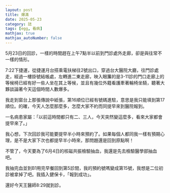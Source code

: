 ```yaml
---
layout: post
title: 爆滿
date: 2025-05-23
category: 誌
tags: [egg, 看病]
mathjax: true
mathjax_autoNumber: false
---
```


5月23日的回診，一樣的時間趕在上午7點半以前到門診處外走廊，卻是與往常不一樣的情形。

<!--more-->

7:22下捷運，從捷運月台搭乘電扶梯往2號出口，穿過台大醫院大廳，往門診處走，經過一樓掛號結帳處，左轉進二東走廊，映入眼簾的是3-11診的門口走廊上的等候椅已經有好一些人坐在其上等候，並且有幾位外籍看護牽著輪椅坐騎，聽著大夥談論著今天這個時間人數爆多。

我走到窗台上那張傳說中紙張，第16順位已經有號碼進駐，意思是我只能填到第17順位。的確，今天人怎麼那麼多，怎麼大家不約而同提早來到醫院報到。

一名病患家屬：「以前這時間都只有二、三人，今天突然變這麼多，看來大家都會提早來了。」

我心想，下次回診我可能要提早半小時來預約了。如果每個人都同我一樣有預期心理，是不是大家下次也都提早半小時來，那問題還是回到原點啊！

不管了，今天要為了6月4日的核磁共振檢驗抽血，我還是先去檢驗醫學部抽血吧。

我抽完血並到B1用完早餐回到第5診間，我的預約號嗎變成第15號，我想是二位初診被拿掉了吧。我插入健保卡，「報到成功」。

還好今天王醫師8:29就到診。
